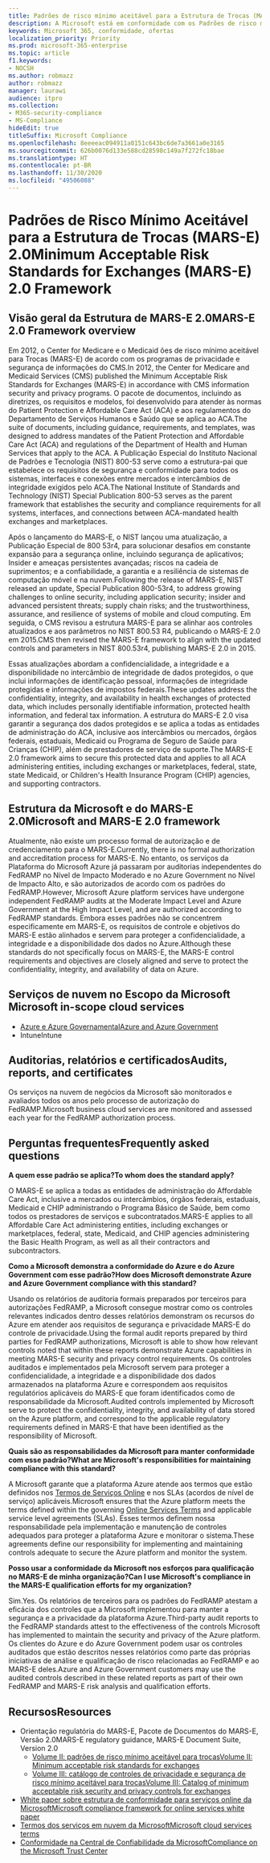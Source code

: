 ```yaml
---
title: Padrões de risco mínimo aceitável para a Estrutura de Trocas (MARS-E) 2.0
description: A Microsoft está em conformidade com os Padrões de risco mínimo aceitável para trocas (MARS-E) dos EUA.
keywords: Microsoft 365, conformidade, ofertas
localization_priority: Priority
ms.prod: microsoft-365-enterprise
ms.topic: article
f1.keywords:
- NOCSH
ms.author: robmazz
author: robmazz
manager: laurawi
audience: itpro
ms.collection:
- M365-security-compliance
- MS-Compliance
hideEdit: true
titleSuffix: Microsoft Compliance
ms.openlocfilehash: 8eeeeac094911a0151c643bc6de7a3661a0e3165
ms.sourcegitcommit: 626b0076d133e588cd28598c149a7f272fc18bae
ms.translationtype: HT
ms.contentlocale: pt-BR
ms.lasthandoff: 11/30/2020
ms.locfileid: "49506088"
---
```

# <a name="minimum-acceptable-risk-standards-for-exchanges-mars-e-20-framework"></a><span data-ttu-id="7c759-104">Padrões de Risco Mínimo Aceitável para a Estrutura de Trocas (MARS-E) 2.0</span><span class="sxs-lookup"><span data-stu-id="7c759-104">Minimum Acceptable Risk Standards for Exchanges (MARS-E) 2.0 Framework</span></span>

## <a name="mars-e-20-framework-overview"></a><span data-ttu-id="7c759-105">Visão geral da Estrutura de MARS-E 2.0</span><span class="sxs-lookup"><span data-stu-id="7c759-105">MARS-E 2.0 Framework overview</span></span>

<span data-ttu-id="7c759-106">Em 2012, o Center for Medicare e o Medicaid ões de risco mínimo aceitável para Trocas (MARS-E) de acordo com os programas de privacidade e segurança de informações do CMS.</span><span class="sxs-lookup"><span data-stu-id="7c759-106">In 2012, the Center for Medicare and Medicaid Services (CMS) published the Minimum Acceptable Risk Standards for Exchanges (MARS-E) in accordance with CMS information security and privacy programs.</span></span> <span data-ttu-id="7c759-107">O pacote de documentos, incluindo as diretrizes, os requisitos e modelos, foi desenvolvido para atender às normas do Patient Protection e Affordable Care Act (ACA) e aos regulamentos do Departamento de Serviços Humanos e Saúdo que se aplica ao ACA.</span><span class="sxs-lookup"><span data-stu-id="7c759-107">The suite of documents, including guidance, requirements, and templates, was designed to address mandates of the Patient Protection and Affordable Care Act (ACA) and regulations of the Department of Health and Human Services that apply to the ACA.</span></span> <span data-ttu-id="7c759-108">A Publicação Especial do Instituto Nacional de Padrões e Tecnologia (NIST) 800-53 serve como a estrutura-pai que estabelece os requisitos de segurança e conformidade para todos os sistemas, interfaces e conexões entre mercados e intercâmbios de integridade exigidos pelo ACA.</span><span class="sxs-lookup"><span data-stu-id="7c759-108">The National Institute of Standards and Technology (NIST) Special Publication 800-53 serves as the parent framework that establishes the security and compliance requirements for all systems, interfaces, and connections between ACA-mandated health exchanges and marketplaces.</span></span>

<span data-ttu-id="7c759-109">Após o lançamento do MARS-E, o NIST lançou uma atualização, a Publicação Especial de 800 53r4, para solucionar desafios em constante expansão para a segurança online, incluindo segurança de aplicativos; Insider e ameaças persistentes avançadas; riscos na cadeia de suprimentos; e a confiabilidade, a garantia e a resiliência de sistemas de computação móvel e na nuvem.</span><span class="sxs-lookup"><span data-stu-id="7c759-109">Following the release of MARS-E, NIST released an update, Special Publication 800-53r4, to address growing challenges to online security, including application security; insider and advanced persistent threats; supply chain risks; and the trustworthiness, assurance, and resilience of systems of mobile and cloud computing.</span></span> <span data-ttu-id="7c759-110">Em seguida, o CMS revisou a estrutura MARS-E para se alinhar aos controles atualizados e aos parâmetros no NIST 800.53 R4, publicando o MARS-E 2.0 em 2015.</span><span class="sxs-lookup"><span data-stu-id="7c759-110">CMS then revised the MARS-E framework to align with the updated controls and parameters in NIST 800.53r4, publishing MARS-E 2.0 in 2015.</span></span>

<span data-ttu-id="7c759-111">Essas atualizações abordam a confidencialidade, a integridade e a disponibilidade no intercâmbio de integridade de dados protegidos, o que inclui informações de identificação pessoal, informações de integridade protegidas e informações de impostos federais.</span><span class="sxs-lookup"><span data-stu-id="7c759-111">These updates address the confidentiality, integrity, and availability in health exchanges of protected data, which includes personally identifiable information, protected health information, and federal tax information.</span></span> <span data-ttu-id="7c759-112">A estrutura do MARS-E 2.0 visa garantir a segurança dos dados protegidos e se aplica a todas as entidades de administração do ACA, inclusive aos intercâmbios ou mercados, órgãos federais, estaduais, Medicaid ou Programa de Seguro de Saúde para Crianças (CHIP), além de prestadores de serviço de suporte.</span><span class="sxs-lookup"><span data-stu-id="7c759-112">The MARS-E 2.0 framework aims to secure this protected data and applies to all ACA administering entities, including exchanges or marketplaces, federal, state, state Medicaid, or Children's Health Insurance Program (CHIP) agencies, and supporting contractors.</span></span>

## <a name="microsoft-and-mars-e-20-framework"></a><span data-ttu-id="7c759-113">Estrutura da Microsoft e do MARS-E 2.0</span><span class="sxs-lookup"><span data-stu-id="7c759-113">Microsoft and MARS-E 2.0 framework</span></span>

<span data-ttu-id="7c759-114">Atualmente, não existe um processo formal de autorização e de credenciamento para o MARS-E.</span><span class="sxs-lookup"><span data-stu-id="7c759-114">Currently, there is no formal authorization and accreditation process for MARS-E.</span></span> <span data-ttu-id="7c759-115">No entanto, os serviços da Plataforma do Microsoft Azure já passaram por auditorias independentes do FedRAMP no Nível de Impacto Moderado e no Azure Government no Nível de Impacto Alto, e são autorizados de acordo com os padrões do FedRAMP.</span><span class="sxs-lookup"><span data-stu-id="7c759-115">However, Microsoft Azure platform services have undergone independent FedRAMP audits at the Moderate Impact Level and Azure Government at the High Impact Level, and are authorized according to FedRAMP standards.</span></span> <span data-ttu-id="7c759-116">Embora esses padrões não se concentrem especificamente em MARS-E, os requisitos de controle e objetivos do MARS-E estão alinhados e servem para proteger a confidencialidade, a integridade e a disponibilidade dos dados no Azure.</span><span class="sxs-lookup"><span data-stu-id="7c759-116">Although these standards do not specifically focus on MARS-E, the MARS-E control requirements and objectives are closely aligned and serve to protect the confidentiality, integrity, and availability of data on Azure.</span></span>

## <a name="microsoft-in-scope-cloud-services"></a><span data-ttu-id="7c759-117">Serviços de nuvem no Escopo da Microsoft </span><span class="sxs-lookup"><span data-stu-id="7c759-117">Microsoft in-scope cloud services</span></span>

- [<span data-ttu-id="7c759-118">Azure e Azure Governamental</span><span class="sxs-lookup"><span data-stu-id="7c759-118">Azure and Azure Government</span></span>](https://aka.ms/AzureCompliance)
- <span data-ttu-id="7c759-119">Intune</span><span class="sxs-lookup"><span data-stu-id="7c759-119">Intune</span></span>

## <a name="audits-reports-and-certificates"></a><span data-ttu-id="7c759-120">Auditorias, relatórios e certificados</span><span class="sxs-lookup"><span data-stu-id="7c759-120">Audits, reports, and certificates</span></span>

<span data-ttu-id="7c759-121">Os serviços na nuvem de negócios da Microsoft são monitorados e avaliados todos os anos pelo processo de autorização do FedRAMP.</span><span class="sxs-lookup"><span data-stu-id="7c759-121">Microsoft business cloud services are monitored and assessed each year for the FedRAMP authorization process.</span></span>

## <a name="frequently-asked-questions"></a><span data-ttu-id="7c759-122">Perguntas frequentes</span><span class="sxs-lookup"><span data-stu-id="7c759-122">Frequently asked questions</span></span>

<span data-ttu-id="7c759-123">**A quem esse padrão se aplica?**</span><span class="sxs-lookup"><span data-stu-id="7c759-123">**To whom does the standard apply?**</span></span>

<span data-ttu-id="7c759-124">O MARS-E se aplica a todas as entidades de administração do Affordable Care Act, inclusive a mercados ou intercâmbios, órgãos federais, estaduais, Medicaid e CHIP administrando o Programa Básico de Saúde, bem como todos os prestadores de serviços e subcontratados.</span><span class="sxs-lookup"><span data-stu-id="7c759-124">MARS-E applies to all Affordable Care Act administering entities, including exchanges or marketplaces, federal, state, Medicaid, and CHIP agencies administering the Basic Health Program, as well as all their contractors and subcontractors.</span></span>

<span data-ttu-id="7c759-125">**Como a Microsoft demonstra a conformidade do Azure e do Azure Government com esse padrão?**</span><span class="sxs-lookup"><span data-stu-id="7c759-125">**How does Microsoft demonstrate Azure and Azure Government compliance with this standard?**</span></span>

<span data-ttu-id="7c759-126">Usando os relatórios de auditoria formais preparados por terceiros para autorizações FedRAMP, a Microsoft consegue mostrar como os controles relevantes indicados dentro desses relatórios demonstram os recursos do Azure em atender aos requisitos de segurança e privacidade MARS-E do controle de privacidade.</span><span class="sxs-lookup"><span data-stu-id="7c759-126">Using the formal audit reports prepared by third parties for FedRAMP authorizations, Microsoft is able to show how relevant controls noted that within these reports demonstrate Azure capabilities in meeting MARS-E security and privacy control requirements.</span></span> <span data-ttu-id="7c759-127">Os controles auditados e implementados pela Microsoft servem para proteger a confidencialidade, a integridade e a disponibilidade dos dados armazenados na plataforma Azure e correspondem aos requisitos regulatórios aplicáveis do MARS-E que foram identificados como de responsabilidade da Microsoft.</span><span class="sxs-lookup"><span data-stu-id="7c759-127">Audited controls implemented by Microsoft serve to protect the confidentiality, integrity, and availability of data stored on the Azure platform, and correspond to the applicable regulatory requirements defined in MARS-E that have been identified as the responsibility of Microsoft.</span></span>

<span data-ttu-id="7c759-128">**Quais são as responsabilidades da Microsoft para manter conformidade com esse padrão?**</span><span class="sxs-lookup"><span data-stu-id="7c759-128">**What are Microsoft's responsibilities for maintaining compliance with this standard?**</span></span>

<span data-ttu-id="7c759-129">A Microsoft garante que a plataforma Azure atende aos termos que estão definidos nos [Termos de Serviços Online](https://www.microsoftvolumelicensing.com/DocumentSearch.aspx?Mode=3&DocumentTypeId=31) e nos SLAs (acordos de nível de serviço) aplicáveis.</span><span class="sxs-lookup"><span data-stu-id="7c759-129">Microsoft ensures that the Azure platform meets the terms defined within the governing [Online Services Terms](https://www.microsoftvolumelicensing.com/DocumentSearch.aspx?Mode=3&DocumentTypeId=31) and applicable service level agreements (SLAs).</span></span> <span data-ttu-id="7c759-130">Esses termos definem nossa responsabilidade pela implementação e manutenção de controles adequados para proteger a plataforma Azure e monitorar o sistema.</span><span class="sxs-lookup"><span data-stu-id="7c759-130">These agreements define our responsibility for implementing and maintaining controls adequate to secure the Azure platform and monitor the system.</span></span>

<span data-ttu-id="7c759-131">**Posso usar a conformidade da Microsoft nos esforços para qualificação no MARS-E de minha organização?**</span><span class="sxs-lookup"><span data-stu-id="7c759-131">**Can I use Microsoft's compliance in the MARS-E qualification efforts for my organization?**</span></span>

<span data-ttu-id="7c759-132">Sim.</span><span class="sxs-lookup"><span data-stu-id="7c759-132">Yes.</span></span> <span data-ttu-id="7c759-133">Os relatórios de terceiros para os padrões do FedRAMP atestam a eficácia dos controles que a Microsoft implementou para manter a segurança e a privacidade da plataforma Azure.</span><span class="sxs-lookup"><span data-stu-id="7c759-133">Third-party audit reports to the FedRAMP standards attest to the effectiveness of the controls Microsoft has implemented to maintain the security and privacy of the Azure platform.</span></span> <span data-ttu-id="7c759-134">Os clientes do Azure e do Azure Government podem usar os controles auditados que estão descritos nesses relatórios como parte das próprias iniciativas de análise e qualificação de risco relacionadas ao FedRAMP e ao MARS-E deles.</span><span class="sxs-lookup"><span data-stu-id="7c759-134">Azure and Azure Government customers may use the audited controls described in these related reports as part of their own FedRAMP and MARS-E risk analysis and qualification efforts.</span></span>

## <a name="resources"></a><span data-ttu-id="7c759-135">Recursos</span><span class="sxs-lookup"><span data-stu-id="7c759-135">Resources</span></span>

- <span data-ttu-id="7c759-136">Orientação regulatória do MARS-E, Pacote de Documentos do MARS-E, Versão 2.0</span><span class="sxs-lookup"><span data-stu-id="7c759-136">MARS-E regulatory guidance, MARS-E Document Suite, Version 2.0</span></span>
    - [<span data-ttu-id="7c759-137">Volume II: padrões de risco mínimo aceitável para trocas</span><span class="sxs-lookup"><span data-stu-id="7c759-137">Volume II: Minimum acceptable risk standards for exchanges</span></span>](https://www.cms.gov/CCIIO/Resources/Regulations-and-Guidance/Downloads/2-MARS-E-v2-0-Minimum-Acceptable-Risk-Standards-for-Exchanges-11102015.pdf)
    - [<span data-ttu-id="7c759-138">Volume III: catálogo de controles de privacidade e segurança de risco mínimo aceitável para trocas</span><span class="sxs-lookup"><span data-stu-id="7c759-138">Volume III: Catalog of minimum acceptable risk security and privacy controls for exchanges</span></span>](https://www.cms.gov/CCIIO/Resources/Regulations-and-Guidance/Downloads/3-MARS-E-v2-0-Catalog-of-Security-and-Privacy-Controls-11102015.pdf)
- [<span data-ttu-id="7c759-139">White paper sobre estrutura de conformidade para serviços online da Microsoft</span><span class="sxs-lookup"><span data-stu-id="7c759-139">Microsoft compliance framework for online services white paper</span></span>](https://aka.ms/compliance-framework)
- [<span data-ttu-id="7c759-140">Termos dos serviços em nuvem da Microsoft</span><span class="sxs-lookup"><span data-stu-id="7c759-140">Microsoft cloud services terms</span></span>](https://www.microsoftvolumelicensing.com/DocumentSearch.aspx?Mode=3&DocumentTypeId=31)
- [<span data-ttu-id="7c759-141">Conformidade na Central de Confiabilidade da Microsoft</span><span class="sxs-lookup"><span data-stu-id="7c759-141">Compliance on the Microsoft Trust Center</span></span>](https://www.microsoft.com/trust-center/compliance/compliance-overview)
